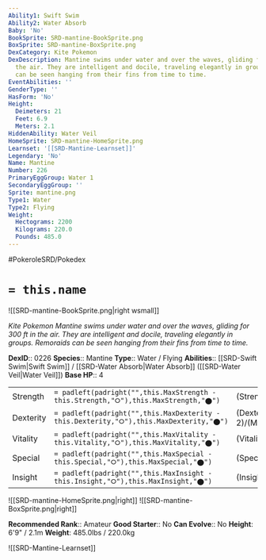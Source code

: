 ```yaml
---
Ability1: Swift Swim
Ability2: Water Absorb
Baby: 'No'
BookSprite: SRD-mantine-BookSprite.png
BoxSprite: SRD-mantine-BoxSprite.png
DexCategory: Kite Pokemon
DexDescription: Mantine swims under water and over the waves, gliding for 300 ft in
  the air. They are intelligent and docile, traveling elegantly in groups. Remoraids
  can be seen hanging from their fins from time to time.
EventAbilities: ''
GenderType: ''
HasForm: 'No'
Height:
  Deimeters: 21
  Feet: 6.9
  Meters: 2.1
HiddenAbility: Water Veil
HomeSprite: SRD-mantine-HomeSprite.png
Learnset: '[[SRD-Mantine-Learnset]]'
Legendary: 'No'
Name: Mantine
Number: 226
PrimaryEggGroup: Water 1
SecondaryEggGroup: ''
Sprite: mantine.png
Type1: Water
Type2: Flying
Weight:
  Hectograms: 2200
  Kilograms: 220.0
  Pounds: 485.0
---
```


#PokeroleSRD/Pokedex

# `= this.name`

![[SRD-mantine-BookSprite.png|right wsmall]]

*Kite Pokemon*
*Mantine swims under water and over the waves, gliding for 300 ft in the air. They are intelligent and docile, traveling elegantly in groups. Remoraids can be seen hanging from their fins from time to time.*

**DexID**:: 0226
**Species**:: Mantine
**Type**:: Water / Flying
**Abilities**:: [[SRD-Swift Swim|Swift Swim]] / [[SRD-Water Absorb|Water Absorb]] ([[SRD-Water Veil|Water Veil]])
**Base HP**:: 4

|           |                                                                                        |                                          |
| --------- | -------------------------------------------------------------------------------------- | ---------------------------------------- |
| Strength  | `= padleft(padright("",this.MaxStrength - this.Strength,"⭘"),this.MaxStrength,"⬤")`    | (Strength::1)/(MaxStrength::3)   |
| Dexterity | `= padleft(padright("",this.MaxDexterity - this.Dexterity,"⭘"),this.MaxDexterity,"⬤")` | (Dexterity:: 2)/(MaxDexterity::5) |
| Vitality  | `= padleft(padright("",this.MaxVitality - this.Vitality,"⭘"),this.MaxVitality,"⬤")`    | (Vitality::2)/(MaxVitality::5)   |
| Special   | `= padleft(padright("",this.MaxSpecial - this.Special,"⭘"),this.MaxSpecial,"⬤")`       | (Special::2)/(MaxSpecial::5)     |
| Insight   | `= padleft(padright("",this.MaxInsight - this.Insight,"⭘"),this.MaxInsight,"⬤")`       | (Insight::3)/(MaxInsight::7)     |

![[SRD-mantine-HomeSprite.png|right]]
![[SRD-mantine-BoxSprite.png|right]]

**Recommended Rank**:: Amateur
**Good Starter**:: No
**Can Evolve**:: No
**Height**: 6'9" / 2.1m
**Weight**: 485.0lbs / 220.0kg

![[SRD-Mantine-Learnset]]